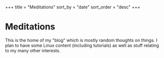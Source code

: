 +++
title = "Meditations"
sort_by    = "date"
sort_order = "desc"
+++
# Meditations

This is the home of my "blog" which is mostly random thoughts on things. I plan to have some Linux content (including tutorials) as well as stuff relating to my many other interests.
